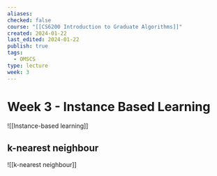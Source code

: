 ```yaml
---
aliases: 
checked: false
course: "[[CS6200 Introduction to Graduate Algorithms]]"
created: 2024-01-22
last_edited: 2024-01-22
publish: true
tags:
  - OMSCS
type: lecture
week: 3
---
```

# Week 3 - Instance Based Learning

![[Instance-based learning]]

## k-nearest neighbour

![[k-nearest neighbour]]

